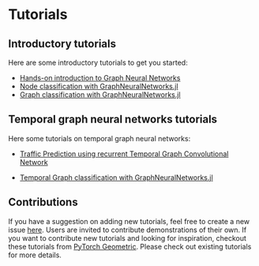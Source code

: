 # Tutorials

## Introductory tutorials


Here are some introductory tutorials to get you started:

- [Hands-on introduction to Graph Neural Networks](pluto_output/gnn_intro_pluto.md)
- [Node classification with GraphNeuralNetworks.jl](pluto_output/node_classification_pluto.md)
- [Graph classification with GraphNeuralNetworks.jl](pluto_output/graph_classification_pluto.md)



## Temporal graph neural networks tutorials

Here some tutorials on temporal graph neural networks:

- [Traffic Prediction using recurrent Temporal Graph Convolutional Network](pluto_output/traffic_prediction.md)

- [Temporal Graph classification with GraphNeuralNetworks.jl](pluto_output/temporal_graph_classification_pluto.md)

## Contributions

If you have a suggestion on adding new tutorials, feel free to create a new issue [here](https://github.com/CarloLucibello/GraphNeuralNetworks.jl/issues/new). Users are invited to contribute demonstrations of their own. If you want to contribute new tutorials and looking for inspiration, checkout these tutorials from [PyTorch Geometric](https://pytorch-geometric.readthedocs.io/en/latest/notes/colabs.html). Please check out existing tutorials for more details.
